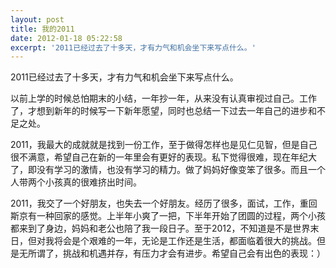```yaml
---
layout: post
title: 我的2011
date: 2012-01-18 05:22:58
excerpt: '2011已经过去了十多天，才有力气和机会坐下来写点什么。'
---
```




2011已经过去了十多天，才有力气和机会坐下来写点什么。

以前上学的时候总怕期末的小结，一年抄一年，从来没有认真审视过自己。工作了，才想到新年的时候写一下新年愿望，同时也总结一下过去一年自己的进步和不足之处。

2011，我最大的成就就是找到一份工作，至于做得怎样也是见仁见智，但是自己很不满意，希望自己在新的一年里会有更好的表现。私下觉得很难，现在年纪大了，即没有学习的激情，也没有学习的精力。做了妈妈好像变笨了很多。而且一个人带两个小孩真的很难挤出时间。


2011，我交了一个好朋友，也失去一个好朋友。经历了很多，面试，工作，重回斯京有一种回家的感觉。上半年小爽了一把，下半年开始了团圆的过程，两个小孩都来到了身边，妈妈和老公也陪了我一段日子。至于2012，不知道是不是世界末日，但对我将会是个艰难的一年，无论是工作还是生活，都面临着很大的挑战。但是无所谓了，挑战和机遇并存，有压力才会有进步。希望自己会有出色的表现：）


